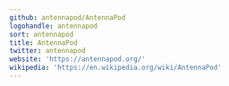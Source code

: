 ```yaml
---
github: antennapod/AntennaPod
logohandle: antennapod
sort: antennapod
title: AntennaPod
twitter: antennapod
website: 'https://antennapod.org/'
wikipedia: 'https://en.wikipedia.org/wiki/AntennaPod'
---
```

